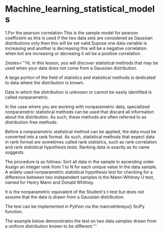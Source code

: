 # Machine_learning_statistical_models
1.For the pearson correlation
This is the sample model for pearson coefficient as this is used if the two data sets are considered as Gaussian distributions only then this will be set valid.Supose one data variable is increasing and another is decreasing this will be a negative correlation when bot are increasing or decreaing it wil be a positive correlation .

2notes='''Hi, in this lesson, you will discover statistical methods that may
be used when your data does not come from a Gaussian distribution.

A large portion of the field of statistics and statistical methods
is dedicated to data where the distribution is known.

Data in which the distribution is unknown or cannot be easily
identified is called nonparametric.

In the case where you are working with nonparametric data,
specialized nonparametric statistical methods can be used
that discard all information about the distribution.
As such, these methods are often referred to as distribution-free methods.

Before a nonparametric statistical method can be applied,
the data must be converted into a rank format.
As such, statistical methods that expect data in rank format are sometimes
called rank statistics, such as rank correlation
and rank statistical hypothesis tests. Ranking data is exactly as
its name suggests.

The procedure is as follows:
Sort all data in the sample in ascending order.
Assign an integer rank from 1 to N for each unique value in the data sample.
A widely used nonparametric statistical hypothesis test
for checking for a difference between two independent samples
is the Mann-Whitney U test, named for Henry Mann and Donald Whitney.

It is the nonparametric equivalent of the Student's t-test but does
not assume that the data is drawn from a Gaussian distribution.

The test can be implemented in Python via the mannwhitneyu() SciPy function.

The example below demonstrates the test on two data samples drawn from a uniform distribution known to be different.'''



